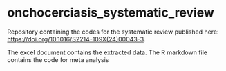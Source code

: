 # onchocerciasis_systematic_review
Repository containing the codes for the systematic review published here: https://doi.org/10.1016/S2214-109X(24)00043-3.

The excel document contains the extracted data.
The R markdown file contains the code for meta analysis
